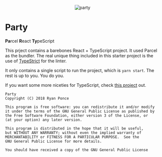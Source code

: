<p align="center">
    <img src="https://media.giphy.com/media/blSTtZehjAZ8I/giphy.gif" alt="party" />
</p>

# Party

**Pa**rcel **R**eact **Ty**peScript

This prject contains a barebones React + TypeScript project. It used Parcel as the bundler. The real unique thing included in this starter project is the use of [TypeStrict](https://github.com/krzkaczor/TypeStrict) for the linter.

It only contains a single script to run the project, which is `yarn start`. The rest is up to you. You do you.

If you want some more niceties for TypeScript, check [this project](https://github.com/fathyb/parcel-plugin-typescript) out.

    Party
    Copyright (C) 2018 Ryan Ponce

    This program is free software: you can redistribute it and/or modify
    it under the terms of the GNU General Public License as published by
    the Free Software Foundation, either version 3 of the License, or
    (at your option) any later version.

    This program is distributed in the hope that it will be useful,
    but WITHOUT ANY WARRANTY; without even the implied warranty of
    MERCHANTABILITY or FITNESS FOR A PARTICULAR PURPOSE.  See the
    GNU General Public License for more details.

    You should have received a copy of the GNU General Public License
